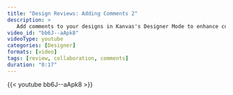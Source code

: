 ```yaml
---
title: "Design Reviews: Adding Comments 2"
description: >
   Add comments to your designs in Kanvas's Designer Mode to enhance collaboration and streamline design reviews.
video_id: "bb6J--aApk8"
videoType: youtube 
categories: [Designer]
formats: [video]
tags: [review, collaboration, comments]
duration: "0:17"
---
```


{{< youtube bb6J--aApk8 >}}